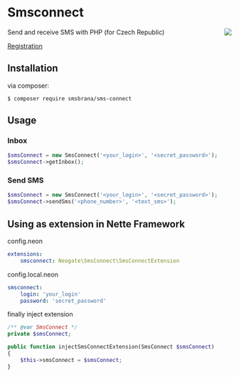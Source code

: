 # Smsconnect

<img align="right" src="http://www.smsbrana.cz/images/logo.png">

Send and receive SMS with PHP (for Czech Republic)

[Registration](http://www.smsbrana.cz/registrace.html)

## Installation

via composer:

    $ composer require smsbrana/sms-connect

## Usage

### Inbox

```php
$smsConnect = new SmsConnect('<your_login>', '<secret_password>');
$smsConnect->getInbox();
```

### Send SMS

```php
$smsConnect = new SmsConnect('<your_login>', '<secret_password>');
$smsConnect->sendSms('<phone_number>', '<text_sms>');
```

## Using as extension in Nette Framework

config.neon
```yml
extensions:
	smsconnect: Neogate\SmsConnect\SmsConnectExtension
```

config.local.neon
```yml
smsconnect:
	login: 'your_login'
	password: 'secret_password'
```

finally inject extension
```php
/** @var SmsConnect */
private $smsConnect;

public function injectSmsConnectExtension(SmsConnect $smsConnect)
{
    $this->smsConnect = $smsConnect;
}
```
